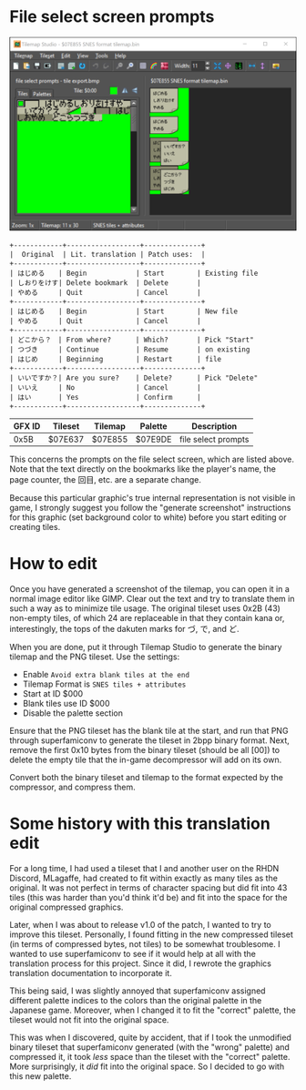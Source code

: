 
# File select screen prompts
![Tilemap Studio screenshot](file%20select%20prompts%20-%20Tilemap%20Studio.png)

```
+------------+------------------+--------------+
|  Original  | Lit. translation | Patch uses:  |
+------------+------------------+--------------+
| はじめる　　| Begin            | Start        | Existing file
| しおりをけす| Delete bookmark  | Delete       |
| やめる　　　| Quit             | Cancel       |
+------------+------------------+--------------+
| はじめる　　| Begin            | Start        | New file
| やめる　　　| Quit             | Cancel       |
+------------+------------------+--------------+
| どこから？　| From where?      | Which?       | Pick "Start"
| つづき　　　| Continue         | Resume       | on existing
| はじめ　　　| Beginning        | Restart      | file
+------------+------------------+--------------+
| いいですか？| Are you sure?    | Delete?      | Pick "Delete"
| いいえ　　　| No               | Cancel       |
| はい　　　　| Yes              | Confirm      |
+------------+------------------+--------------+
```

| GFX ID | Tileset | Tilemap | Palette | Description |
| ------ | ------- | ------- | ------- | ----------- |
| 0x5B   | $07E637 | $07E855 | $07E9DE | file select prompts|

This concerns the prompts on the file select screen, which are listed above.
Note that the text directly on the bookmarks like the player's name, the page
counter, the 回目, etc. are a separate change.

Because this particular graphic's true internal representation is not visible
in game, I strongly suggest you follow the "generate screenshot" instructions
for this graphic (set background color to white) before you start editing or
creating tiles.

# How to edit
Once you have generated a screenshot of the tilemap, you can open it in a
normal image editor like GIMP. Clear out the text and try to translate them in
such a way as to minimize tile usage. The original tileset uses 0x2B (43)
non-empty tiles, of which 24 are replaceable in that they contain kana or,
interestingly, the tops of the dakuten marks for づ, で, and ど.

When you are done, put it through Tilemap Studio to generate the binary tilemap
and the PNG tileset. Use the settings:
- Enable `Avoid extra blank tiles at the end`
- Tilemap Format is `SNES tiles + attributes`
- Start at ID $000
- Blank tiles use ID $000
- Disable the palette section

Ensure that the PNG tileset has the blank tile at the start, and run that PNG
through superfamiconv to generate the tileset in 2bpp binary format. Next, remove
the first 0x10 bytes from the binary tileset (should be all [00]) to delete the
empty tile that the in-game decompressor will add on its own.

Convert both the binary tileset and tilemap to the format expected by the compressor,
and compress them.

# Some history with this translation edit

For a long time, I had used a tileset that I and another user on the RHDN
Discord, MLagaffe, had created to fit within exactly as many tiles as the
original. It was not perfect in terms of character spacing but did fit into 43
tiles (this was harder than you'd think it'd be) and fit into the space for the
original compressed graphics.

Later, when I was about to release v1.0 of the patch, I wanted to try to improve
this tileset. Personally, I found fitting in the new compressed tileset (in
terms of compressed bytes, not tiles) to be somewhat troublesome. I wanted to
use superfamiconv to see if it would help at all with the translation process
for this project. Since it did, I rewrote the graphics translation documentation
to incorporate it.

This being said, I was slightly annoyed that superfamiconv assigned different
palette indices to the colors than the original palette in the Japanese game.
Moreover, when I changed it to fit the "correct" palette, the tileset would not
fit into the original space.

This was when I discovered, quite by accident, that if I took the unmodified
binary tileset that superfamiconv generated (with the "wrong" palette) and
compressed it, it took *less* space than the tileset with the "correct" palette.
More surprisingly, it *did* fit into the original space. So I decided to go with
this new palette.
